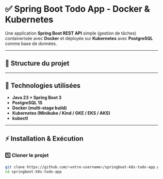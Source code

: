 # ✅ Spring Boot Todo App - Docker & Kubernetes

Une application **Spring Boot REST API** simple (gestion de tâches) containerisée avec **Docker** et déployée sur **Kubernetes** avec **PostgreSQL** comme base de données.

---

## 📂 Structure du projet


---

## 🚀 Technologies utilisées
- **Java 23 + Spring Boot 3**
- **PostgreSQL 15**
- **Docker (multi-stage build)**
- **Kubernetes (Minikube / Kind / GKE / EKS / AKS)**
- **kubectl**

---

## ⚡ Installation & Exécution

### 1️⃣ Cloner le projet
```bash
git clone https://github.com/<votre-username>/springboot-k8s-todo-app.git
cd springboot-k8s-todo-app
